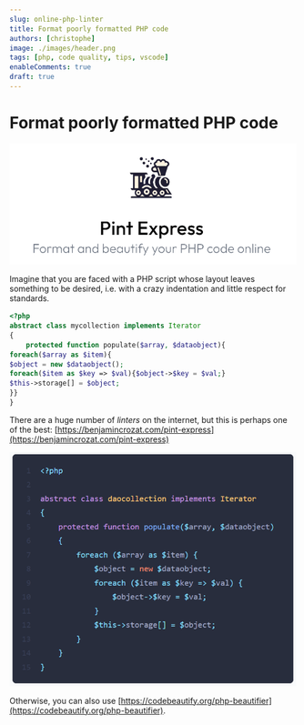 ```yaml
---
slug: online-php-linter
title: Format poorly formatted PHP code
authors: [christophe]
image: ./images/header.png
tags: [php, code quality, tips, vscode]
enableComments: true
draft: true
---
```

# Format poorly formatted PHP code

![Format poorly formatted PHP code](./images/header.png)

Imagine that you are faced with a PHP script whose layout leaves something to be desired, i.e. with a crazy indentation and little respect for standards.

```php
<?php
abstract class mycollection implements Iterator
{
    protected function populate($array, $dataobject){
foreach($array as $item){
$object = new $dataobject();
foreach($item as $key => $val){$object->$key = $val;}
$this->storage[] = $object;
}}
}
```

<!-- truncate -->

There are a huge number of *linters* on the internet, but this is perhaps one of the best:  [https://benjamincrozat.com/pint-express](https://benjamincrozat.com/pint-express)

![Correctly formatted PHP code](./images/formattted.png)

Otherwise, you can also use [https://codebeautify.org/php-beautifier](https://codebeautify.org/php-beautifier).
